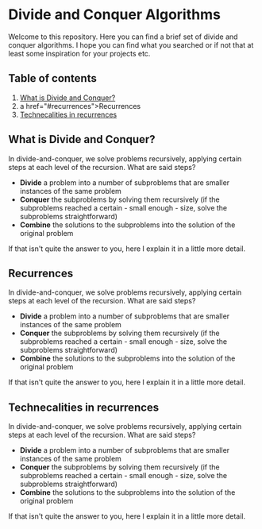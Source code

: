 # Divide and Conquer Algorithms</h1>
Welcome to this repository. Here you can find a brief set of divide and conquer algorithms. I hope you can find what you searched or if not that at least some inspiration for your projects etc.

## Table of contents
1. <a href="#what-is-divide-and-conquer">What is Divide and Conquer?</a>
2. a href="#recurrences">Recurrences</a>
3. <a href="#technecalities-in-recurrences">Technecalities in recurrences</a>

## What is Divide and Conquer?
In divide-and-conquer, we solve problems recursively, applying certain steps at each level of the recursion. What are said steps?

* **Divide** a problem into a number of subproblems that are smaller instances of the same problem
* **Conquer** the subproblems by solving them recursively (if the subproblems reached a certain - small enough - size, solve the subproblems straightforward)
* **Combine** the solutions to the subproblems into the solution of the original problem

If that isn't quite the answer to you, here I explain it in a little more detail.

## Recurrences
In divide-and-conquer, we solve problems recursively, applying certain steps at each level of the recursion. What are said steps?

* **Divide** a problem into a number of subproblems that are smaller instances of the same problem
* **Conquer** the subproblems by solving them recursively (if the subproblems reached a certain - small enough - size, solve the subproblems straightforward)
* **Combine** the solutions to the subproblems into the solution of the original problem

If that isn't quite the answer to you, here I explain it in a little more detail.

## Technecalities in recurrences
In divide-and-conquer, we solve problems recursively, applying certain steps at each level of the recursion. What are said steps?

* **Divide** a problem into a number of subproblems that are smaller instances of the same problem
* **Conquer** the subproblems by solving them recursively (if the subproblems reached a certain - small enough - size, solve the subproblems straightforward)
* **Combine** the solutions to the subproblems into the solution of the original problem

If that isn't quite the answer to you, here I explain it in a little more detail.
